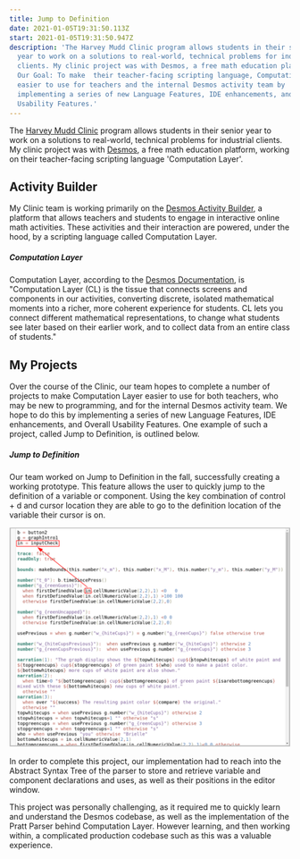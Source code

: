 ```yaml
---
title: Jump to Definition
date: 2021-01-05T19:31:50.113Z
start: 2021-01-05T19:31:50.947Z
description: 'The Harvey Mudd Clinic program allows students in their senior
  year to work on a solutions to real-world, technical problems for industrial
  clients. My clinic project was with Desmos, a free math education platform.
  Our Goal: To make  their teacher-facing scripting language, Computation Layer,
  easier to use for teachers and the internal Desmos activity team by
  implementing a series of new Language Features, IDE enhancements, and Overall
  Usability Features.'
---
```


The [Harvey Mudd Clinic](https://www.hmc.edu/clinic/) program allows students in their senior year to work on a solutions to real-world, technical problems for industrial clients. My clinic project was with [Desmos](https://www.desmos.com/about), a free math education platform, working on their teacher-facing scripting language 'Computation Layer'.

## Activity Builder

My Clinic team is working primarily on the [Desmos Activity Builder](https://support.desmos.com/hc/en-us/articles/207656923-Activity-Builder-Overview), a platform that allows teachers and students to engage in interactive online math activities. These activities and their interaction are powered, under the hood, by a scripting language called Computation Layer.

##### Computation Layer

Computation Layer, according to the [Desmos Documentation](https://teacher.desmos.com/computation-layer/documentation#about), is "Computation Layer (CL) is the tissue that connects screens and components in our activities, converting discrete, isolated mathematical moments into a richer, more coherent experience for students. CL lets you connect different mathematical representations, to change what students see later based on their earlier work, and to collect data from an entire class of students."

## My Projects

Over the course of the Clinic, our team hopes to complete a number of projects to make Computation Layer easier to use for both teachers, who may be new to programming, and for the internal Desmos activity team. We hope to do this by implementing a series of new Language Features, IDE enhancements, and Overall Usability Features. One example of such a project, called Jump to Definition, is outlined below.

##### Jump to Definition

Our team worked on Jump to Definition in the fall, successfully creating a working prototype. This feature allows the user to quickly jump to the definition of a variable or component. Using the key combination of control + d and cursor location they are able to go to the definition location of the variable their cursor is on.

![Jump To Def](jumptodef_1.png 'Jump To Def')

In order to complete this project, our implementation had to reach into the Abstract Syntax Tree of the parser to store and retrieve variable and component declarations and uses, as well as their positions in the editor window.

This project was personally challenging, as it required me to quickly learn and understand the Desmos codebase, as well as the implementation of the Pratt Parser behind Computation Layer. However learning, and then working within, a complicated production codebase such as this was a valuable experience.
